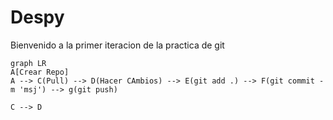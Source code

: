 # Despy

Bienvenido a la primer iteracion de la practica de git
```mermaid
graph LR
A[Crear Repo] 
A --> C(Pull) --> D(Hacer CAmbios) --> E(git add .) --> F(git commit -m 'msj') --> g(git push)

C --> D
```
